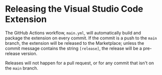 # Releasing the Visual Studio Code Extension

The GitHub Actions workflow, `main.yml`, will automatically build and package the extension on every commit. If the commit is a push to the `main` branch, the extension will be released to the Marketplace; unless the commit message contains the string `[release]`, the release will be a pre-release version.

Releases will not happen for a pull request, or for any commit that isn't on the `main` branch.